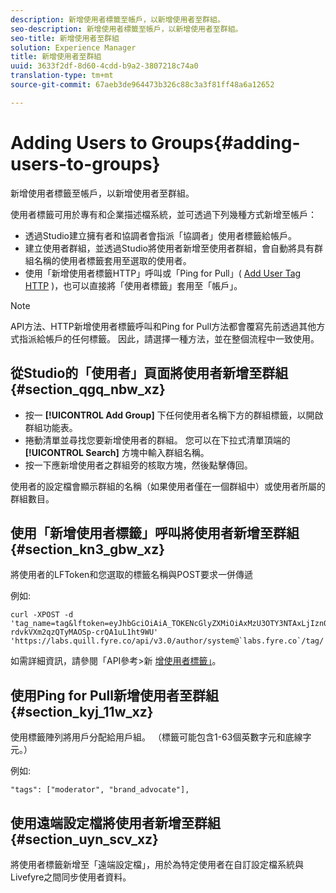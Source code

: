 ```yaml
---
description: 新增使用者標籤至帳戶，以新增使用者至群組。
seo-description: 新增使用者標籤至帳戶，以新增使用者至群組。
seo-title: 新增使用者至群組
solution: Experience Manager
title: 新增使用者至群組
uuid: 3633f2df-8d60-4cdd-b9a2-3807218c74a0
translation-type: tm+mt
source-git-commit: 67aeb3de964473b326c88c3a3f81ff48a6a12652

---
```



# Adding Users to Groups{#adding-users-to-groups}

新增使用者標籤至帳戶，以新增使用者至群組。

使用者標籤可用於專有和企業描述檔系統，並可透過下列幾種方式新增至帳戶：

* 透過Studio建立擁有者和協調者會指派「協調者」使用者標籤給帳戶。
* 建立使用者群組，並透過Studio將使用者新增至使用者群組，會自動將具有群組名稱的使用者標籤套用至選取的使用者。
* 使用「新增使用者標籤HTTP」呼叫或「Ping for Pull」( [Add User Tag HTTP](https://api.livefyre.com/docs#add-user-tag) )，也可以直接將「使用者標籤」套用至「帳戶」。

>[!NOTE]
>
>API方法、HTTP新增使用者標籤呼叫和Ping for Pull方法都會覆寫先前透過其他方式指派給帳戶的任何標籤。 因此，請選擇一種方法，並在整個流程中一致使用。

## 從Studio的「使用者」頁面將使用者新增至群組 {#section_qgq_nbw_xz}

* 按一 **[!UICONTROL Add Group]** 下任何使用者名稱下方的群組標籤，以開啟群組功能表。
* 捲動清單並尋找您要新增使用者的群組。 您可以在下拉式清單頂端的 **[!UICONTROL Search]** 方塊中輸入群組名稱。
* 按一下應新增使用者之群組旁的核取方塊，然後點擊傳回。

使用者的設定檔會顯示群組的名稱（如果使用者僅在一個群組中）或使用者所屬的群組數目。

## 使用「新增使用者標籤」呼叫將使用者新增至群組 {#section_kn3_gbw_xz}

將使用者的LFToken和您選取的標籤名稱與POST要求一併傳遞

例如:

```
curl -XPOST -d 'tag_name=tag&lftoken=eyJhbGciOiAiA_TOKENcGlyZXMiOiAxMzU3OTY3NTAxLjIzn0.KoyXUVCavt-rdvkVXm2qzQTyMAOSp-crQA1uL1ht9WU' 'https://labs.quill.fyre.co/api/v3.0/author/system@`labs.fyre.co`/tag/'
```


如需詳細資訊，請參閱「API參考&gt;新 [增使用者標籤」](https://api.livefyre.com/docs/apis/by-category/user-management#operation=urn:livefyre:apis:quill:operations:api:v3.0:author:tags:method=post)。

## 使用Ping for Pull新增使用者至群組 {#section_kyj_11w_xz}

使用標籤陣列將用戶分配給用戶組。 （標籤可能包含1-63個英數字元和底線字元。）

例如:

```
"tags": ["moderator", "brand_advocate"],
```

## 使用遠端設定檔將使用者新增至群組 {#section_uyn_scv_xz}

將使用者標籤新增至「遠端設定檔」，用於為特定使用者在自訂設定檔系統與Livefyre之間同步使用者資料。
